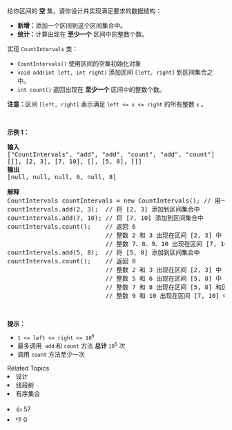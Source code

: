 <p>给你区间的 <strong>空</strong> 集，请你设计并实现满足要求的数据结构：</p>

<ul> 
 <li><strong>新增：</strong>添加一个区间到这个区间集合中。</li> 
 <li><strong>统计：</strong>计算出现在 <strong>至少一个</strong> 区间中的整数个数。</li> 
</ul>

<p>实现 <code>CountIntervals</code> 类：</p>

<ul> 
 <li><code>CountIntervals()</code> 使用区间的空集初始化对象</li> 
 <li><code>void add(int left, int right)</code> 添加区间 <code>[left, right]</code> 到区间集合之中。</li> 
 <li><code>int count()</code> 返回出现在 <strong>至少一个</strong> 区间中的整数个数。</li> 
</ul>

<p><strong>注意：</strong>区间 <code>[left, right]</code> 表示满足 <code>left &lt;= x &lt;= right</code> 的所有整数 <code>x</code> 。</p>

<p>&nbsp;</p>

<p><strong>示例 1：</strong></p>

<pre>
<strong>输入</strong>
["CountIntervals", "add", "add", "count", "add", "count"]
[[], [2, 3], [7, 10], [], [5, 8], []]
<strong>输出</strong>
[null, null, null, 6, null, 8]

<strong>解释</strong>
CountIntervals countIntervals = new CountIntervals(); // 用一个区间空集初始化对象
countIntervals.add(2, 3);  // 将 [2, 3] 添加到区间集合中
countIntervals.add(7, 10); // 将 [7, 10] 添加到区间集合中
countIntervals.count();    // 返回 6
                           // 整数 2 和 3 出现在区间 [2, 3] 中
                           // 整数 7、8、9、10 出现在区间 [7, 10] 中
countIntervals.add(5, 8);  // 将 [5, 8] 添加到区间集合中
countIntervals.count();    // 返回 8
                           // 整数 2 和 3 出现在区间 [2, 3] 中
                           // 整数 5 和 6 出现在区间 [5, 8] 中
                           // 整数 7 和 8 出现在区间 [5, 8] 和区间 [7, 10] 中
                           // 整数 9 和 10 出现在区间 [7, 10] 中</pre>

<p>&nbsp;</p>

<p><strong>提示：</strong></p>

<ul> 
 <li><code>1 &lt;= left &lt;= right &lt;= 10<sup>9</sup></code></li> 
 <li>最多调用&nbsp; <code>add</code> 和 <code>count</code> 方法 <strong>总计</strong> <code>10<sup>5</sup></code> 次</li> 
 <li>调用 <code>count</code> 方法至少一次</li> 
</ul>

<div><div>Related Topics</div><div><li>设计</li><li>线段树</li><li>有序集合</li></div></div><br><div><li>👍 57</li><li>👎 0</li></div>
